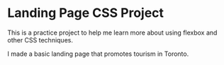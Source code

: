 # Landing Page CSS Project

This is a practice project to help me learn more about using flexbox and other CSS techniques.

I made a basic landing page that promotes tourism in Toronto.